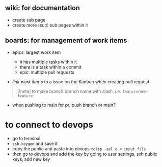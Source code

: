 ## wiki: for documentation
- create sub page
- create more (sub) sub pages within it 
## boards: for management of work items
- epics: largest work item
	- it has multiple tasks within it
	- there is a task within a commit
	- epic: multiple pull requests

- *link work items* to a issue on the Kanban when creating pull request

>[!note] to make branch
>branch name with slash, i.e. `feature/new-feature`
- when pushing to main for pr, push branch or main?
# to connect to devops
- go to terminal
- `ssh-keygen` and save it
- copy the public and paste into devops `xclip -sel c < input_file`
- then go to devops and add the key by going to user settings, ssh public keys, add new key
